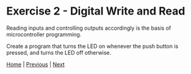 # Exercise 2 - Digital Write and Read

Reading inputs and controlling outputs accordingly is the basis of microcontroller programming.

Create a program that turns the LED on whenever the push button is pressed, and turns the LED off otherwise.


[Home](.\..\..\README.md) | [Previous](./../exercise_1/blink.md) | [Next](./../exercise_3/analog.md)